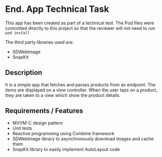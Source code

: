 #  End. App Technical Task

This app has been created as part of a technical test. The Pod files were committed directly to this project so that the reviewer will not need to run `pod install`

The third party libraries used are:
* SDWebImage
* SnapKit 

## Description ##
It is a  simple app that fetches and parses products from an endpoint. The items are displayed on a view controller. When the user taps on a product, they are taken to a view which show the product details.

## Requirements / Features ##
* MVVM-C design pattern 
* Unit tests
* Reactive programming using Combine framework
* SDWebImage library to asynchronously download images and cache them 
* SnapKit library to easily implement AutoLayout code 
